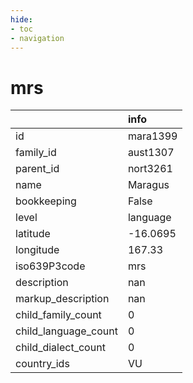 ```yaml
---
hide:
- toc
- navigation
---
```

# mrs
|                      | info     |
|:---------------------|:---------|
| id                   | mara1399 |
| family_id            | aust1307 |
| parent_id            | nort3261 |
| name                 | Maragus  |
| bookkeeping          | False    |
| level                | language |
| latitude             | -16.0695 |
| longitude            | 167.33   |
| iso639P3code         | mrs      |
| description          | nan      |
| markup_description   | nan      |
| child_family_count   | 0        |
| child_language_count | 0        |
| child_dialect_count  | 0        |
| country_ids          | VU       |